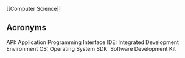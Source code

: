 [[Computer Science]]

## Acronyms

API: Application Programming Interface
IDE: Integrated Development Environment
OS: Operating System
SDK: Software Development Kit